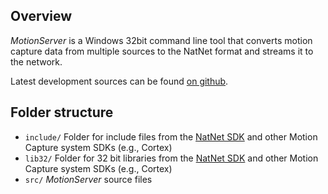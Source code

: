 ## Overview

_MotionServer_ is a Windows 32bit command line tool that converts motion capture data from multiple sources to the NatNet format and streams it to the network.

Latest development sources can be found
[on github](https://github.com/stefanmarks/MotionServer).


## Folder structure

* `include/`                     Folder for include files from the [NatNet SDK](http://www.optitrack.com/products/natnet-sdk/) and other Motion Capture system SDKs (e.g., Cortex)
* `lib32/`                       Folder for 32 bit libraries from the [NatNet SDK](http://www.optitrack.com/products/natnet-sdk/) and other Motion Capture system SDKs (e.g., Cortex)
* `src/`                         _MotionServer_ source files

